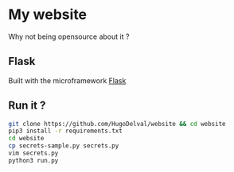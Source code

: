 # My website

Why not being opensource about it ?

## Flask

Built with the microframework [Flask](https://github.com/pallets/flask)

## Run it ?

```bash
git clone https://github.com/HugoDelval/website && cd website
pip3 install -r requirements.txt
cd website
cp secrets-sample.py secrets.py
vim secrets.py
python3 run.py
```
